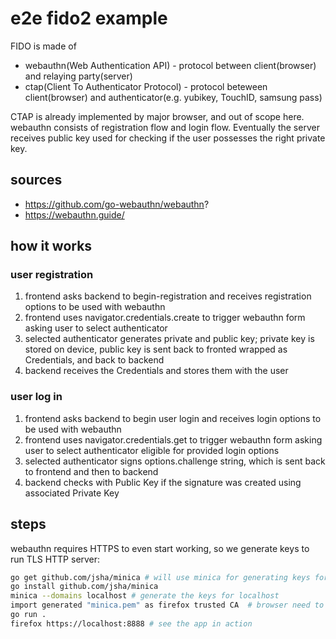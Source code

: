 # e2e fido2 example

FIDO is made of 
- webauthn(Web Authentication API) - protocol between client(browser) and relaying party(server)
- ctap(Client To Authenticator Protocol) - protocol beteween client(browser) and authenticator(e.g. yubikey, TouchID, samsung pass)

CTAP is already implemented by major browser, and out of scope here.  
webauthn consists of registration flow and login flow. Eventually the server receives public key used for checking if the user possesses the right private key.

## sources

- https://github.com/go-webauthn/webauthn?
- https://webauthn.guide/

## how it works

### user registration

1. frontend asks backend to begin-registration and receives registration options to be used with webauthn
1. frontend uses navigator.credentials.create to trigger webauthn form asking user to select authenticator
1. selected authenticator generates private and public key; private key is stored on device, public key is sent back to fronted wrapped as Credentials, and back to backend
1. backend receives the Credentials and stores them with the user

### user log in

1. frontend asks backend to begin user login and receives login options to be used with webauthn
1. frontend uses navigator.credentials.get to trigger webauthn form asking user to select authenticator eligible for provided login options
1. selected authenticator signs options.challenge string, which is sent back to frontend and then to backend
1. backend checks with Public Key if the signature was created using associated Private Key

## steps

webauthn requires HTTPS to even start working, so we generate keys to run TLS HTTP server:
```sh
go get github.com/jsha/minica # will use minica for generating keys for http server
go install github.com/jsha/minica
minica --domains localhost # generate the keys for localhost
import generated "minica.pem" as firefox trusted CA  # browser need to know it can trust the keys generated by minica CA (Certificate Authority)
go run . 
firefox https://localhost:8888 # see the app in action
 ```
